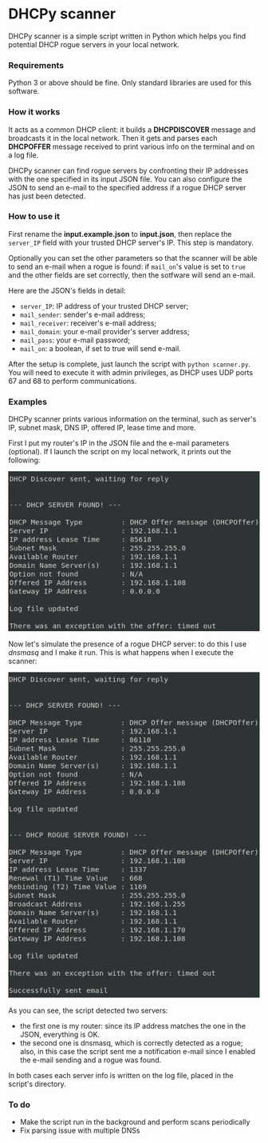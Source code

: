 # DHCPy scanner
DHCPy scanner is a simple script written in Python which helps you find
potential DHCP rogue servers in your local network.

### Requirements
Python 3 or above should be fine. Only standard libraries are used for this software.

### How it works
It acts as a common DHCP client: it builds a **DHCPDISCOVER** message
and broadcasts it in the local network. Then it gets and parses each **DHCPOFFER**
message received to print various info on the terminal and on a log file.

DHCPy scanner can find rogue servers by confronting their IP addresses with the one
specified in its input JSON file. You can also configure the JSON to send an
e-mail to the specified address if a rogue DHCP server has just been detected.

### How to use it
First rename the **input.example.json** to **input.json**, then replace the
`server_IP` field with your trusted DHCP server's IP. This step is mandatory.

Optionally you can set the other parameters so that the scanner will be able to
send an e-mail when a rogue is found: if `mail_on`'s value is set to `true` and
the other fields are set correctly, then the sotfware will send an e-mail.

Here are the JSON's  fields in detail:
- `server_IP`: IP address of your trusted DHCP server;
- `mail_sender`: sender's e-mail address;
- `mail_receiver`: receiver's e-mail address;
- `mail_domain`: your e-mail provider's server address;
- `mail_pass`: your e-mail password;
- `mail_on`: a boolean, if set to true will send e-mail.

After the setup is complete, just launch the script with `python scanner.py`.
You will need to execute it with admin privileges, as DHCP uses UDP ports 67 and
68 to perform communications.

### Examples
DHCPy scanner prints various information on the terminal, such as server's IP,
subnet mask, DNS IP, offered IP, lease time and more. 

First I put my router's IP in the JSON file and the e-mail parameters (optional).
If I launch the script on my local network, it prints out the following:

![img1](https://github.com/DodoIta/DHCPy-scanner/blob/readme/examples/imgs/scanner1.png "Normal Output")

Now let's simulate the presence of a rogue DHCP server: to do this I use
_dnsmasq_ and I make it run. This is what happens when I execute the scanner:

![img2](https://github.com/DodoIta/DHCPy-scanner/blob/readme/examples/imgs/scanner2.png "Output With Rogue")

As you can see, the script detected two servers:
- the first one is my router: since its IP address matches the one in the JSON,
everything is OK.
- the second one is dnsmasq, which is correctly detected as a rogue; also, in
this case the script sent me a notification e-mail since I enabled the e-mail
sending and a rogue was found.

In both cases each server info is written on the log file, placed in the script's directory.

### To do
- Make the script run in the background and perform scans periodically
- Fix parsing issue with multiple DNSs
